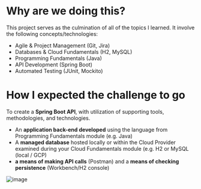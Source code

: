 # Why are we doing this?

This project serves as the culmination of all of the topics I learned. It involve the following concepts/technologies:

-   Agile & Project Management (Git, Jira)
-   Databases & Cloud Fundamentals (H2, MySQL)
-   Programming Fundamentals (Java)
-   API Development (Spring Boot)
-   Automated Testing (JUnit, Mockito)
   
# How I expected the challenge to go

To create a **Spring Boot API**, with utilization of supporting tools, methodologies, and technologies.
-   An  **application back-end developed**  using the language from Programming Fundamentals module (e.g. Java)
-   A  **managed database**  hosted locally or within the Cloud Provider examined during your Cloud Fundamentals module (e.g. H2 or MySQL (local / GCP)
-   **a means of making API calls**  (Postman) and a  **means of checking persistence**  (Workbench/H2 console)

![image](https://user-images.githubusercontent.com/109301588/190151879-bb73eb38-0f98-4666-b161-a3939fee290a.png)
